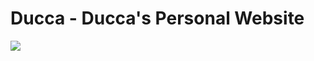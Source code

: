 # Ducca - Ducca's Personal Website

![](https://img.shields.io/github/last-commit/caodoc/web-calculator?style="flat-square"&color="94a4ff")